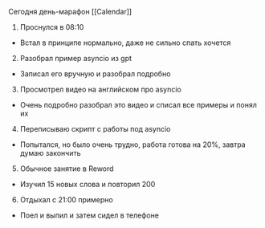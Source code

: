 Сегодня день-марафон [[Calendar]]

1. Проснулся в 08:10
- Встал в принципе нормально, даже не сильно спать хочется 
2. Разобрал пример asyncio из gpt
- Записал его вручную и разобрал подробно
3. Просмотрел видео на английском про asyncio
- Очень подробно разобрал это видео и списал все примеры и понял их
4. Переписываю скрипт с работы под asyncio
- Попытался, но было очень трудно, работа готова на 20%, завтра думаю закончить
5. Обычное занятие в Reword
- Изучил 15 новых слова и повторил 200
6. Отдыхал с 21:00 примерно
- Поел и выпил и затем сидел в телефоне
